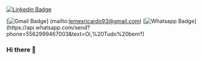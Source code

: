  [![Linkedin Badge](https://img.shields.io/badge/-LinkedIn-blue?style=flat-square&logo=Linkedin&logoColor=white&link=https://www.linkedin.com/in/ricardo-lemes-7114a6173/)](https://www.linkedin.com/in/ricardo-lemes-7114a6173/)
 
  [![Gmail Badge](https://img.shields.io/badge/-Gmail-c14438?style=flat-square&logo=Gmail&logoColor=white&link=mailto:lemesricardo93@gmail.com)]
  (mailto:lemesricardo93@gmail.com)
    [![Whatsapp Badge](https://img.shields.io/badge/-Whatsapp-4CA143?style=flat-square&labelColor=4CA143&logo=whatsapp&logoColor=white&link=https://api.whatsapp.com/send?phone=5562999467003&text=Oi,%20Tudo%20bem?)](https://api.whatsapp.com/send?phone=5562999467003&text=Oi,%20Tudo%20bem?)
### Hi there 👋

<!--
**lemesricardo93/lemesricardo93** is a ✨ _special_ ✨ repository because its `README.md` (this file) appears on your GitHub profile.

Here are some ideas to get you started:

- 🔭 I’m currently working on ...
- 🌱 I’m currently learning ...
- 👯 I’m looking to collaborate on ...
- 🤔 I’m looking for help with ...
- 💬 Ask me about ...
- 📫 How to reach me: ...
- 😄 Pronouns: ...
- ⚡ Fun fact: ...
-->
